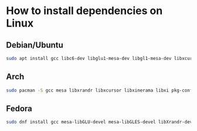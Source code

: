 # How to install dependencies on Linux

## Debian/Ubuntu

```sh
sudo apt install gcc libc6-dev libglu1-mesa-dev libgl1-mesa-dev libxcursor-dev libxi-dev libxinerama-dev libxrandr-dev libxxf86vm-dev libasound2-dev pkg-config
```

## Arch

```sh
sudo pacman -S gcc mesa libxrandr libxcursor libxinerama libxi pkg-config
```

## Fedora

```sh
sudo dnf install gcc mesa-libGLU-devel mesa-libGLES-devel libXrandr-devel libXcursor-devel libXinerama-devel libXi-devel libXxf86vm-devel alsa-lib-devel pkg-config
```
